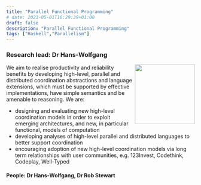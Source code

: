 ```yaml
---
title: "Parallel Functional Programming"
# date: 2023-05-01T16:29:39+01:00
draft: false
description: "Parallel Functional Programming"
tags: ["Haskell","Parallelism"]
---
```


### Research lead: Dr Hans-Wolfgang 

<img style="float: right; height:10rem" src="https://global-uploads.webflow.com/6047a9e35e5dc54ac86ddd90/63064c5652d40eda2eb7a838_33ac2334.png ">

We aim to realise productivity and reliability benefits by developing
high-level, parallel and distributed coordination abstractions and
language extensions, which must be supported by effective
implementations, have simple semantics and be amenable to
reasoning. We are:

- designing and evaluating new high-level coordination models in order to exploit emerging architectures, and new, in particular functional, models of computation
- developing analyses of high-level parallel and distributed languages to better support coordination
- encouraging adoption of new high-level coordination models via long term relationships with user communities, e.g. 123Invest, Codethink, Codeplay, Well-Typed
  <!-- e.g. Ericsson, EDF, GAP, Maplesoft, Kant, Mupad -->

#### People: Dr Hans-Wolfgang, Dr Rob Stewart
